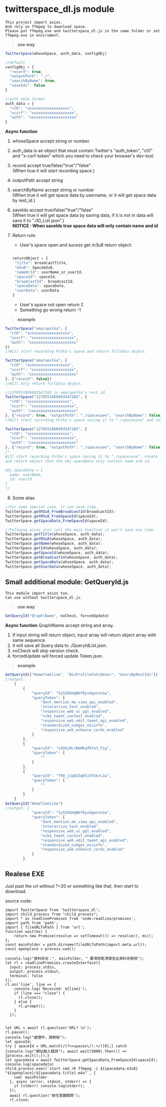 # twitterspace_dl.js module

```
This project import axios.
And rely on ffmpeg to download space.
Please put ffmpeg.exe and twitterspace_dl.js in the same folder or set ffmpeg.exe in enviroment.
```

> **use way**

```javascript
TwitterSpace(whoseSpace, auth_data, configObj)

//default
configObj = {
  "record": true,
  "outputPath": "./",
  "searchByName": true,
  "saveIds": false
}

//auth_data format
auth_data = {
  "ct0": "xxxxxxxxxxxxxxxxxxx",
  "xcsrf": "xxxxxxxxxxxxxxxxxxx",
  "auth": "xxxxxxxxxxxxxxxxxxxxx"
}

```
**Async function**

1. whoseSpace accept string or number.  

2. auth_data is an object that must contain Twitter's "auth_token", "ct0" 
and "x-csrf-token" which you need to check your browser's dev-tool.

3. record accept true/false/"true"/"false"  
(When true it will start recording space.)  

4. outputPath accept string  

5. searchByName accept string or number  
(When true it will get space data by username, or it will get space data by rest_id.)  

6. saveIds accept true/false/"true"/"false"   
(When true it will get space data by saving data, if it is not in data will save it to "./ID_List.json".)  
**NOTICE : When saveIds true space data will only contain name and id**

7. Return rule: 
   - User's space open and sucess get m3u8 return object:
   ```javascript
   
   returnObject = {
    "title": broadcastTitle,
    "m3u8": Spacem3u8,
    "nameOrId": userName_or_userId,
    "spaceId": spaceId,
    "broadcastId": broadcastId,
    "spaceData": spaceData,
    "userData": userData
   }
   
   ```
   - User's space not open return 2
   - Something go wrong return -1

> **example**
```javascript
TwitterSpace("omarupolka", {
  "ct0": "xxxxxxxxxxxxxxxxxxx",
  "xcsrf": "xxxxxxxxxxxxxxxxxxx",
  "auth": "xxxxxxxxxxxxxxxxxxxxx"
})
//Will start recording Polka's space and return fulldata object.

TwitterSpace("omarupolka", {
  "ct0": "xxxxxxxxxxxxxxxxxxx",
  "xcsrf": "xxxxxxxxxxxxxxxxxxx",
  "auth": "xxxxxxxxxxxxxxxxxxxxx"
}, {"record": false})
//Will only return fulldata object.

//1270551806993547265 is omarupolka's rest_id
TwitterSpace("1270551806993547265", {
  "ct0": "xxxxxxxxxxxxxxxxxxx",
  "xcsrf": "xxxxxxxxxxxxxxxxxxx",
  "auth": "xxxxxxxxxxxxxxxxxxxxx"
}, {"record": true, "outputPath": "./spacesave", "searchByName": false})
//Will start recording Polka's space saving it to "./spacesave" and return fulldata object.

TwitterSpace("1270551806993547265", {
  "ct0": "xxxxxxxxxxxxxxxxxxx",
  "xcsrf": "xxxxxxxxxxxxxxxxxxx",
  "auth": "xxxxxxxxxxxxxxxxxxxxx"
}, {"record": true, "outputPath": "./spacesave", "searchByName": false, "saveIds": true})
/*
Will start recording Polka's space saving it to "./spacesave", create json file save ids, 
and return object that the obj.spaceData only contain name and id.

obj.spaceData = {
  name: userName,
  id: userId
}
*/
```
8. Some alias  

```javascript
//For some special case, it can save time.
TwitterSpace.getM3u8_FromBroadcastId(broadcastId);
TwitterSpace.getM3u8_FromSpaceId(spaceId);
TwitterSpace.getSpaceData_FromSpaceId(spaceId);

//Follwing alias just call the main function it won't save any time.
TwitterSpace.getTitle(whoseSpace, auth_data);
TwitterSpace.getM3u8(whoseSpace, auth_data);
TwitterSpace.getName(whoseSpace, auth_data);
TwitterSpace.getId(whoseSpace, auth_data);
TwitterSpace.getSpaceId(whoseSpace, auth_data);
TwitterSpace.getBroadcastId(whoseSpace, auth_data);
TwitterSpace.getSpaceData(whoseSpace, auth_data);
TwitterSpace.getUserData(whoseSpace, auth_data);
```
## Small additional module: GetQueryId.js
```
This module import axios too.
Can use without twitterspace_dl.js.
```
> **use way**

```javascript
GetQueryId("QraphlName", noCheck, forcedUpdate)
```
**Async function**
QraphlName accept string and array.
1. If input string will return object, input array will return object array with same sequence.
2. It will save all Query data to ./QueryIdList.json.
3. noCheck will skip version check.
4. forcedUpdate will forced update Token.json.
> **example**
```javascript
GetQueryId(["HomeTimeline", "BizProfileFetchUser", "UsersByRestIds"])
//output: 
    [
        {
            "queryId": "Sy5ZGGmqWbf8yu4gwsno1w",
            "queryToken": [
                "dont_mention_me_view_api_enabled",
                "interactive_text_enabled",
                "responsive_web_uc_gql_enabled",
                "vibe_tweet_context_enabled",
                "responsive_web_edit_tweet_api_enabled",
                "standardized_nudges_misinfo",
                "responsive_web_enhance_cards_enabled"
            ]
        },
        {
            "queryId": "o3OXj0LtB6MkqfR7o3_Fig",
            "queryToken": [
                ""
            ]
        },
        {
            "queryId": "f90_j1q82GqKXj5FbkrL1w",
            "queryToken": [
                ""
            ]
        }
    ]
GetQueryId("HomeTimeline")
//output: {
			"queryId": "Sy5ZGGmqWbf8yu4gwsno1w",
			"queryToken": [
				"dont_mention_me_view_api_enabled",
				"interactive_text_enabled",
				"responsive_web_uc_gql_enabled",
				"vibe_tweet_context_enabled",
				"responsive_web_edit_tweet_api_enabled",
				"standardized_nudges_misinfo",
				"responsive_web_enhance_cards_enabled"
			]
		}
```
## Realese EXE

Just past the url without ?=20 or something like that, then start to download.  
  
source code:  
```JS
import TwitterSpace from 'twitterspace_dl';
import child_process from "child_process";
import * as readlinePromises from 'node:readline/promises';
import path from 'path';
import { fileURLToPath } from 'url';
function wait(ms) {
    return new Promise(resolve => setTimeout(() => resolve(), ms));
};
const mainFolder = path.dirname(fileURLToPath(import.meta.url));
const openplace = process.cwd();

console.log("資料存在：", mainFolder, " 要清除乾淨請至此資料夾刪除");
let rl = readlinePromises.createInterface({
  input: process.stdin,
  output: process.stdout,
  terminal: false
});
rl.on('line', line => {
    console.log(`Received: ${line}`);
    if (line === "close") {
      rl.close();
    } else {
      rl.prompt();
    }
  });

 
let URL = await rl.question('URL? \n');
rl.pause();
console.log("處理中，請稍候");
let spaceId;
try { spaceId = URL.match(/(?<=spaces\/).+/)[0];} catch {console.log("網址輸入錯誤"); await wait(5000).then(() => {process.exit();});}
let spacedata = await TwitterSpace.getSpaceData_FromSpaceId(spaceId);
console.log(spacedata)
child_process.exec(`start cmd /K ffmpeg -i ${spacedata.m3u8} "${openplace}/${spacedata.title}.m4a"`, {
    cwd: mainFolder
  }, async (error, stdout, stderr) => {
    if (stderr) console.log(stderr);
  });
  await rl.question('按任意鍵關閉');
  rl.close;
```
